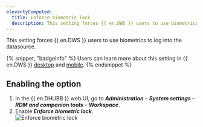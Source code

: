 ```yaml
---
eleventyComputed:
  title: Enforce biometric lock
  description: This setting forces {{ en.DWS }} users to use biometrics to log into the datasource.
---
```

This setting forces {{ en.DWS }} users to use biometrics to log into the datasource.

{% snippet, "badgeInfo" %}
Users can learn more about this setting in {{ en.DWS }} [desktop](/workspace/workspace-apps/workspace-desktop/workspace-desktop-settings/biometric-lock-setting/) and [mobile](/workspace/workspace-apps/workspace-mobile/workspace-mobile-settings/biometric-lock-setting/).
{% endsnippet %}

## Enabling the option
1. In the {{ en.DHUBB }} web UI, go to ***Administration*** – ***System settings*** – ***RDM and companion tools*** – ***Workspace***.
1. Enable ***Enforce biometric lock***.  
![Enforce biometric lock](https://cdnweb.devolutions.net/docs/HUB0000_2024_2.png)
